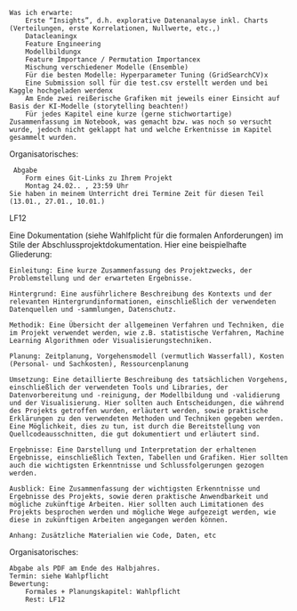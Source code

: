 
    Was ich erwarte:
        Erste “Insights”, d.h. explorative Datenanalayse inkl. Charts (Verteilungen, erste Korrelationen, Nullwerte, etc.,)
        Datacleaningx
        Feature Engineering
        Modellbildungx
        Feature Importance / Permutation Importancex
        Mischung verschiedener Modelle (Ensemble)
        Für die besten Modelle: Hyperparameter Tuning (GridSearchCV)x
        Eine Submission soll für die test.csv erstellt werden und bei Kaggle hochgeladen werdenx
        Am Ende zwei reißerische Grafiken mit jeweils einer Einsicht auf Basis der KI-Modelle (storytelling beachten!)
        Für jedes Kapitel eine kurze (gerne stichwortartige) Zusammenfassung im Notebook, was gemacht bzw. was noch so versucht wurde, jedoch nicht geklappt hat und welche Erkentnisse im Kapitel gesammelt wurden.

Organisatorisches:

     Abgabe
        Form eines Git-Links zu Ihrem Projekt
        Montag 24.02.. , 23:59 Uhr
    Sie haben in meinem Unterricht drei Termine Zeit für diesen Teil (13.01., 27.01., 10.01.)

 
LF12

Eine Dokumentation (siehe Wahlfplicht für die formalen Anforderungen) im Stile der Abschlussprojektdokumentation. Hier eine beispielhafte Gliederung:

 

    Einleitung: Eine kurze Zusammenfassung des Projektzwecks, der Problemstellung und der erwarteten Ergebnisse.

    Hintergrund: Eine ausführlichere Beschreibung des Kontexts und der relevanten Hintergrundinformationen, einschließlich der verwendeten Datenquellen und -sammlungen, Datenschutz.

    Methodik: Eine Übersicht der allgemeinen Verfahren und Techniken, die im Projekt verwendet werden, wie z.B. statistische Verfahren, Machine Learning Algorithmen oder Visualisierungstechniken.

    Planung: Zeitplanung, Vorgehensmodell (vermutlich Wasserfall), Kosten (Personal- und Sachkosten), Ressourcenplanung

    Umsetzung: Eine detaillierte Beschreibung des tatsächlichen Vorgehens, einschließlich der verwendeten Tools und Libraries, der Datenvorbereitung und -reinigung, der Modellbildung und -validierung und der Visualisierung. Hier sollten auch Entscheidungen, die während des Projekts getroffen wurden, erläutert werden, sowie praktische Erklärungen zu den verwendeten Methoden und Techniken gegeben werden. Eine Möglichkeit, dies zu tun, ist durch die Bereitstellung von Quellcodeausschnitten, die gut dokumentiert und erläutert sind.

    Ergebnisse: Eine Darstellung und Interpretation der erhaltenen Ergebnisse, einschließlich Texten, Tabellen und Grafiken. Hier sollten auch die wichtigsten Erkenntnisse und Schlussfolgerungen gezogen werden.

    Ausblick: Eine Zusammenfassung der wichtigsten Erkenntnisse und Ergebnisse des Projekts, sowie deren praktische Anwendbarkeit und mögliche zukünftige Arbeiten. Hier sollten auch Limitationen des Projekts besprochen werden und mögliche Wege aufgezeigt werden, wie diese in zukünftigen Arbeiten angegangen werden können.

    Anhang: Zusätzliche Materialien wie Code, Daten, etc

Organisatorisches:

    Abgabe als PDF am Ende des Halbjahres.
    Termin: siehe Wahlpflicht
    Bewertung:
        Formales + Planungskapitel: Wahlpflicht
        Rest: LF12
